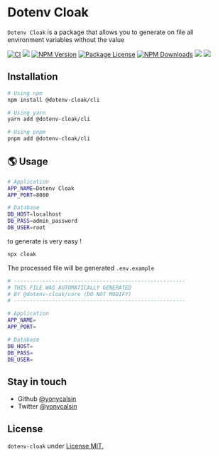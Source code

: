 # Dotenv Cloak

`Dotenv Cloak` is a package that allows you to generate on file all environment variables without the value

[![CI](https://github.com/yonycalsin/dotenv-cloak/actions/workflows/integration.yml/badge.svg)](https://github.com/yonycalsin/dotenv-cloak/actions/workflows/integration.yml)
<a href="https://github.com/yonycalsin/dotenv-cloak">
<img src="https://img.shields.io/spiget/stars/1000?color=brightgreen&label=Star&logo=github" /></a>
<a href="https://www.npmjs.com/@dotenv-cloak/core" target="_blank">
<img src="https://img.shields.io/npm/v/@dotenv-cloak/core" alt="NPM Version" /></a>
<a href="https://www.npmjs.com/@dotenv-cloak/core" target="_blank">
<img src="https://img.shields.io/npm/l/@dotenv-cloak/core" alt="Package License" /></a>
<a href="https://www.npmjs.com/@dotenv-cloak/core" target="_blank">
<img src="https://img.shields.io/npm/dm/@dotenv-cloak/core" alt="NPM Downloads" /></a>
<a href="https://github.com/yonycalsin"><img src="https://img.shields.io/badge/Author-Yony%20Calsin-blueviolet?style=flat-square&logo=appveyor" /></a>
<a href="https://twitter.com/yonycalsin" target="_blank">
<img src="https://img.shields.io/twitter/follow/yonycalsin.svg?style=social&label=Follow"></a>

## Installation

```bash
# Using npm
npm install @dotenv-cloak/cli

# Using yarn
yarn add @dotenv-cloak/cli

# Using pnpm
pnpm add @dotenv-cloak/cli
```

## 🌎 Usage

```bash
# Application
APP_NAME=Dotenv Cloak
APP_PORT=8080

# Database
DB_HOST=localhost
DB_PASS=admin_password
DB_USER=root
```

to generate is very easy !

```bash
npx cloak
```

The processed file will be generated `.env.example`

```bash
# ------------------------------------------------------
# THIS FILE WAS AUTOMATICALLY GENERATED
# BY @dotenv-cloak/core (DO NOT MODIFY)
# ------------------------------------------------------

# Application
APP_NAME=
APP_PORT=

# Database
DB_HOST=
DB_PASS=
DB_USER=
```

## Stay in touch

- Github [@yonycalsin](https://github.com/yonycalsin)
- Twitter [@yonycalsin](https://twitter.com/yonycalsin)

## License

`dotenv-cloak` under [License MIT.](LICENSE)
